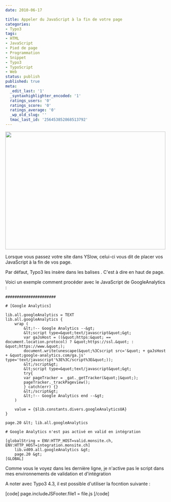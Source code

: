 ```yaml
---
date: 2010-06-17

title: Appeler du JavaScript à la fin de votre page
categories:
- Typo3
tags:
- HTML
- JavaScript
- Pied de page
- Programmation
- Snippet
- Typo3
- TypoScript
- Web
status: publish
published: true
meta:
  _edit_last: '1'
  _syntaxhighlighter_encoded: '1'
  ratings_users: '0'
  ratings_score: '0'
  ratings_average: '0'
  _wp_old_slug: ''
  tmac_last_id: '256453852868513792'
---
```

<img src="https://dlgjp9x71cipk.cloudfront.net/2010/06/alienlebarge-·-utility-futility1-500x367.png" alt="" title="ySlow" width="500" height="367" class="alignnone size-medium wp-image-1674" />
<p>Lorsque vous passez votre site dans YSlow, celui-ci vous dit de placer vos JavaScript à la fin de vos page.</p>
<p>Par défaut, Typo3 les insère dans les balises <head>. C'est à dire en haut de page.</head></p>
<!--more-->
<p>Voici un exemple comment procéder avec le JavaScript de GoogleAnalytics :</p>

```shell
###################### 

# [Google Analytics]

lib.all.googleAnalytics = TEXT
lib.all.googleAnalytics {
	wrap (
		&lt;!-- Google Analytics --&gt;
		&lt;script type=&quot;text/javascript&quot;&gt;
		var gaJsHost = ((&quot;https:&quot; == document.location.protocol) ? &quot;https://ssl.&quot; : &quot;https://www.&quot;);
		document.write(unescape(&quot;%3Cscript src='&quot; + gaJsHost + &quot;google-analytics.com/ga.js' type='text/javascript'%3E%3C/script%3E&quot;));
		&lt;/script&gt;
		&lt;script type=&quot;text/javascript&quot;&gt;
		try{
		var pageTracker = _gat._getTracker(&quot;|&quot;);
		pageTracker._trackPageview();
		} catch(err) {} 
		&lt;/script&gt;
		&lt;!-- Google Analytics end --&gt;	
	)
	
	value = {$lib.constants.divers.googleAnalyticsUA} 
}

page.20 &lt; lib.all.googleAnalytics

# Google Analytics n'est pas activé en valid en intégration

[globalString = ENV:HTTP_HOST=valid.monsite.ch, ENV:HTTP_HOST=integration.monsite.ch]
	lib.vd09.all.googleAnalytics &gt;
	page.20 &gt;
[GLOBAL]
```

<p>Comme vous le voyez dans les dernière ligne, je n'active pas le script dans mes environnements de validation et d'intégration</p>
<p>A noter avec Typo3 4.3, il est possible d'utiliser la focntion suivante :</p>
[code]
page.includeJSFooter.file1 = file.js
[/code]
